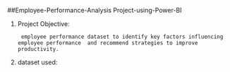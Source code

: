 ##Employee-Performance-Analysis Project-using-Power-BI

1.	Project Objective:
      
         employee performance dataset to identify key factors influencing employee performance  and recommend strategies to improve productivity.
  	   
2.    dataset used:
      
